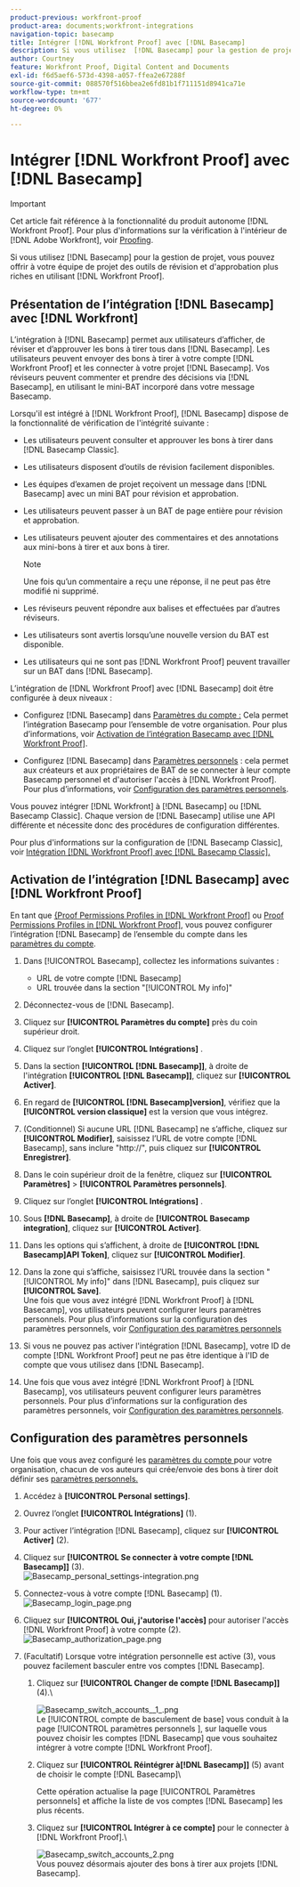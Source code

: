 ```yaml
---
product-previous: workfront-proof
product-area: documents;workfront-integrations
navigation-topic: basecamp
title: Intégrer [!DNL Workfront Proof] avec [!DNL Basecamp]
description: Si vous utilisez  [!DNL Basecamp] pour la gestion de projet, vous pouvez offrir à votre équipe de projet des outils de révision et d'approbation plus riches en utilisant [!DNL Workfront Proof].
author: Courtney
feature: Workfront Proof, Digital Content and Documents
exl-id: f6d5aef6-573d-4398-a057-ffea2e67288f
source-git-commit: 088570f516bbea2e6fd81b1f711151d8941ca71e
workflow-type: tm+mt
source-wordcount: '677'
ht-degree: 0%

---
```


# Intégrer [!DNL Workfront Proof] avec [!DNL Basecamp]

>[!IMPORTANT]
>
>Cet article fait référence à la fonctionnalité du produit autonome [!DNL Workfront Proof]. Pour plus d&#39;informations sur la vérification à l&#39;intérieur de [!DNL Adobe Workfront], voir [Proofing](../../../review-and-approve-work/proofing/proofing.md).

Si vous utilisez [!DNL Basecamp] pour la gestion de projet, vous pouvez offrir à votre équipe de projet des outils de révision et d&#39;approbation plus riches en utilisant [!DNL Workfront Proof].

## Présentation de l’intégration [!DNL Basecamp] avec [!DNL Workfront]

L’intégration à [!DNL Basecamp] permet aux utilisateurs d’afficher, de réviser et d’approuver les bons à tirer tous dans [!DNL Basecamp]. Les utilisateurs peuvent envoyer des bons à tirer à votre compte [!DNL Workfront Proof] et les connecter à votre projet [!DNL Basecamp]. Vos réviseurs peuvent commenter et prendre des décisions via [!DNL Basecamp], en utilisant le mini-BAT incorporé dans votre message Basecamp.

Lorsqu&#39;il est intégré à [!DNL Workfront Proof], [!DNL Basecamp] dispose de la fonctionnalité de vérification de l&#39;intégrité suivante :

* Les utilisateurs peuvent consulter et approuver les bons à tirer dans [!DNL Basecamp Classic].
* Les utilisateurs disposent d’outils de révision facilement disponibles.
* Les équipes d’examen de projet reçoivent un message dans [!DNL Basecamp] avec un mini BAT pour révision et approbation.
* Les utilisateurs peuvent passer à un BAT de page entière pour révision et approbation.
* Les utilisateurs peuvent ajouter des commentaires et des annotations aux mini-bons à tirer et aux bons à tirer.

  >[!NOTE]
  >
  >Une fois qu’un commentaire a reçu une réponse, il ne peut pas être modifié ni supprimé.

* Les réviseurs peuvent répondre aux balises et effectuées par d’autres réviseurs.
* Les utilisateurs sont avertis lorsqu’une nouvelle version du BAT est disponible.
* Les utilisateurs qui ne sont pas [!DNL Workfront Proof] peuvent travailler sur un BAT dans [!DNL Basecamp].

L’intégration de [!DNL Workfront Proof] avec [!DNL Basecamp] doit être configurée à deux niveaux :

* Configurez [!DNL Basecamp] dans [Paramètres du compte :](https://support.workfront.com/hc/en-us/sections/115000912147-Account-settings) Cela permet l’intégration Basecamp pour l’ensemble de votre organisation. Pour plus d’informations, voir [Activation de l’intégration Basecamp avec [!DNL Workfront Proof]](#enabling-the-basecamp-integration-with-workfront-proof).

* Configurez [!DNL Basecamp] dans [Paramètres personnels](https://support.workfront.com/hc/en-us/sections/115000921168-Personal-settings) : cela permet aux créateurs et aux propriétaires de BAT de se connecter à leur compte Basecamp personnel et d&#39;autoriser l&#39;accès à [!DNL Workfront Proof]. Pour plus d’informations, voir [Configuration des paramètres personnels](#configuring-personal-settings).

Vous pouvez intégrer [!DNL Workfront] à [!DNL Basecamp] ou [!DNL Basecamp Classic]. Chaque version de [!DNL Basecamp] utilise une API différente et nécessite donc des procédures de configuration différentes.

Pour plus d&#39;informations sur la configuration de [!DNL Basecamp Classic], voir [Intégration [!DNL Workfront Proof] avec [!DNL Basecamp Classic].](https://support.workfront.com/knowledge/articles/115004234707/en-us?brand_id=662728&amp;return_to=%2Fhc%2Fen-us%2Farticles%2F115004234707)

## Activation de l’intégration [!DNL Basecamp] avec [!DNL Workfront Proof]

En tant que [ {Proof Permissions Profiles in [!DNL Workfront Proof]](../../../workfront-proof/wp-acct-admin/account-settings/proof-perm-profiles-in-wp.md) ou [Proof Permissions Profiles in [!DNL Workfront Proof]](../../../workfront-proof/wp-acct-admin/account-settings/proof-perm-profiles-in-wp.md), vous pouvez configurer l’intégration [!DNL Basecamp] de l’ensemble du compte dans les [paramètres du compte](https://support.workfront.com/hc/en-us/sections/115000912147-Account-settings).

1. Dans [!UICONTROL Basecamp], collectez les informations suivantes :

   * URL de votre compte [!DNL Basecamp]
   * URL trouvée dans la section &quot;[!UICONTROL My info]&quot;

1. Déconnectez-vous de [!DNL Basecamp].
1. Cliquez sur **[!UICONTROL Paramètres du compte]** près du coin supérieur droit.
1. Cliquez sur l’onglet **[!UICONTROL Intégrations]** .
1. Dans la section **[!UICONTROL [!DNL Basecamp]]**, à droite de l&#39;intégration **[!UICONTROL [!DNL Basecamp]]**, cliquez sur **[!UICONTROL Activer]**.

1. En regard de **[!UICONTROL [!DNL Basecamp]version]**, vérifiez que la **[!UICONTROL version classique]** est la version que vous intégrez.

1. (Conditionnel) Si aucune URL [!DNL Basecamp] ne s’affiche, cliquez sur **[!UICONTROL Modifier]**, saisissez l’URL de votre compte [!DNL Basecamp], sans inclure &quot;http://&quot;, puis cliquez sur **[!UICONTROL Enregistrer]**.

1. Dans le coin supérieur droit de la fenêtre, cliquez sur **[!UICONTROL Paramètres]** > **[!UICONTROL Paramètres personnels]**.

1. Cliquez sur l’onglet **[!UICONTROL Intégrations]** .
1. Sous **[!DNL Basecamp]**, à droite de **[!UICONTROL Basecamp integration]**, cliquez sur **[!UICONTROL Activer]**.

1. Dans les options qui s’affichent, à droite de **[!UICONTROL [!DNL Basecamp]API Token]**, cliquez sur **[!UICONTROL Modifier]**.

1. Dans la zone qui s’affiche, saisissez l’URL trouvée dans la section &quot;[!UICONTROL My info]&quot; dans [!DNL Basecamp], puis cliquez sur **[!UICONTROL Save]**.\
   Une fois que vous avez intégré [!DNL Workfront Proof] à [!DNL Basecamp], vos utilisateurs peuvent configurer leurs paramètres personnels. Pour plus d’informations sur la configuration des paramètres personnels, voir [Configuration des paramètres personnels](#configuring-personal-settings)

1. Si vous ne pouvez pas activer l&#39;intégration [!DNL Basecamp], votre ID de compte [!DNL Workfront Proof] peut ne pas être identique à l&#39;ID de compte que vous utilisez dans [!DNL Basecamp].
1. Une fois que vous avez intégré [!DNL Workfront Proof] à [!DNL Basecamp], vos utilisateurs peuvent configurer leurs paramètres personnels. Pour plus d’informations sur la configuration des paramètres personnels, voir [Configuration des paramètres personnels](#configuring-personal-settings).

## Configuration des paramètres personnels

Une fois que vous avez configuré les [ paramètres du compte ](https://support.workfront.com/hc/en-us/sections/115000912147-Account-settings) pour votre organisation, chacun de vos auteurs qui crée/envoie des bons à tirer doit définir ses [ paramètres personnels.](https://support.workfront.com/hc/en-us/sections/115000921168-Personal-settings)

1. Accédez à **[!UICONTROL Personal** **settings]**.

1. Ouvrez l’onglet **[!UICONTROL Intégrations]** (1).
1. Pour activer l’intégration [!DNL Basecamp], cliquez sur **[!UICONTROL Activer]** (2).
1. Cliquez sur **[!UICONTROL Se connecter à votre compte [!DNL Basecamp]]** (3).\
   ![Basecamp_personal_settings-integration.png](assets/basecamp-personal-settings-integration-350x174.png)

1. Connectez-vous à votre compte [!DNL Basecamp] (1).\
   ![Basecamp_login_page.png](assets/basecamp-login-page-350x107.png)

1. Cliquez sur **[!UICONTROL Oui, j&#39;autorise l&#39;accès]** pour autoriser l&#39;accès [!DNL Workfront Proof] à votre compte (2).\
   ![Basecamp_authorization_page.png](assets/basecamp-authorization-page-350x173.png)

1. (Facultatif) Lorsque votre intégration personnelle est active (3), vous pouvez facilement basculer entre vos comptes [!DNL Basecamp].

   1. Cliquez sur **[!UICONTROL Changer de compte [!DNL Basecamp]]** (4).\

      ![ Basecamp_switch_accounts__1_.png](assets/basecamp-switching-accounts--1--350x179.png)\
      Le [!UICONTROL  compte de basculement de base] vous conduit à la page [!UICONTROL  paramètres personnels ], sur laquelle vous pouvez choisir les comptes [!DNL Basecamp] que vous souhaitez intégrer à votre compte [!DNL Workfront Proof].

   1. Cliquez sur **[!UICONTROL Réintégrer à[!DNL Basecamp]]** (5) avant de choisir le compte [!DNL Basecamp]\

      Cette opération actualise la page [!UICONTROL Paramètres personnels] et affiche la liste de vos comptes [!DNL Basecamp] les plus récents.

   1. Cliquez sur **[!UICONTROL Intégrer à ce compte]** pour le connecter à [!DNL Workfront Proof].\

      ![Basecamp_switch_accounts_2.png](assets/basecamp-switching-accounts-2-350x138.png)\
      Vous pouvez désormais ajouter des bons à tirer aux projets [!DNL Basecamp].
